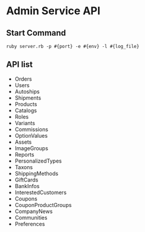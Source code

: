 Admin Service API
====================

## Start Command

`ruby server.rb -p #{port} -e #{env} -l #{log_file}`


## API list
- Orders
- Users
- Autoships
- Shipments
- Products
- Catalogs
- Roles
- Variants
- Commissions
- OptionValues
- Assets
- ImageGroups
- Reports
- PersonalizedTypes
- Taxons
- ShippingMethods
- GiftCards
- BankInfos
- InterestedCustomers
- Coupons
- CouponProductGroups
- CompanyNews
- Communities
- Preferences